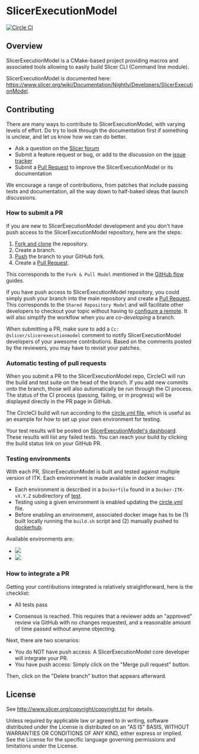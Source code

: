 SlicerExecutionModel
====================

[![Circle CI](https://circleci.com/gh/Slicer/SlicerExecutionModel.svg?style=svg)](https://circleci.com/gh/Slicer/SlicerExecutionModel)

Overview
--------

SlicerExecutionModel is a CMake-based project providing macros and associated tools
allowing to easily build Slicer CLI (Command line module).

SlicerExecutionModel is documented here: https://www.slicer.org/wiki/Documentation/Nightly/Developers/SlicerExecutionModel.

Contributing
------------

There are many ways to contribute to SlicerExecutionModel, with varying levels of effort. Do try to
look through the documentation first if something is unclear, and let us know how we can
do better.

- Ask a question on the [Slicer forum][forum]
- Submit a feature request or bug, or add to the discussion on the [issue tracker][is]
- Submit a [Pull Request][pr] to improve the SlicerExecutionModel or its documentation

We encourage a range of contributions, from patches that include passing tests and
documentation, all the way down to half-baked ideas that launch discussions.


### How to submit a PR

If you are new to SlicerExecutionModel development and you don't have push access to the
SlicerExecutionModel repository, here are the steps:

1. [Fork and clone](https://help.github.com/articles/fork-a-repo/) the repository.
2. Create a branch.
3. [Push](https://help.github.com/articles/pushing-to-a-remote/) the branch to your GitHub fork.
4. Create a [Pull Request][pr].

This corresponds to the ``Fork & Pull Model`` mentioned in the
[GitHub flow](https://guides.github.com/introduction/flow/index.html) guides.

If you have push access to SlicerExecutionModel repository, you could simply push your branch
into the main repository and create a [Pull Request][pr]. This
corresponds to the ``Shared Repository Model`` and will facilitate other developers to checkout your
topic without having to [configure a remote](https://help.github.com/articles/configuring-a-remote-for-a-fork/).
It will also simplify the workflow when you are *co-developing* a branch.

When submitting a PR, make sure to add a ``Cc: @slicer/slicerexecutionmodel`` comment to notify SlicerExecutionModel
developers of your awesome contributions. Based on the
comments posted by the reviewers, you may have to revisit your patches.


### Automatic testing of pull requests

When you submit a PR to the SlicerExecutionModel repo, CircleCI will run the build and test suite on the
head of the branch. If you add new commits onto the branch, those will also automatically
be run through the CI process. The status of the CI process (passing, failing, or in progress) will
be displayed directly in the PR page in GitHub.

The CircleCI build will run according to the [circle.yml file](circle.yml),
which is useful as an example for how to set up your own environment for testing.

Your test results will be posted on [SlicerExecutionModel's dashboard](http://slicer.cdash.org/index.php?project=SlicerExecutionModel).
These results will list any failed tests. You can reach your
build by clicking the build status link on your GitHub PR.


### Testing environments

With each PR, SlicerExecutionModel is built and tested against multiple version of ITK. Each
environment is made available in docker images:

* Each environment is described in a ``Dockerfile`` found in a ``Docker-ITK-vX.Y.Z`` subdirectory of [test](./test).
* Testing using a given environment is enabled updating the [circle.yml](circle.yml) file.
* Before enabling an environment, associated docker image has to be (1) built locally running the `build.sh` script
  and (2) manually pushed to [dockerhub](https://hub.docker.com/r/slicer/slicerexecutionmodel/tags/).

Available environments are:

* [![](https://images.microbadger.com/badges/version/slicer/slicerexecutionmodel:itk-v4.8.0_use_system_libraries-off.svg)](https://microbadger.com/images/slicer/slicerexecutionmodel:itk-v4.8.0_use_system_libraries-off)
* [![](https://images.microbadger.com/badges/version/slicer/slicerexecutionmodel:itk-v4.10.1_use_system_libraries-off.svg)](https://microbadger.com/images/slicer/slicerexecutionmodel:itk-v4.10.1_use_system_libraries-off "Get your own version badge on microbadger.com")


### How to integrate a PR

Getting your contributions integrated is relatively straightforward, here is the checklist:

- All tests pass

- Consensus is reached. This requires that a reviewer adds an "approved" review via GitHub with no
  changes requested, and a reasonable amount of time passed without anyone objecting.

Next, there are two scenarios:

- You do NOT have push access: A SlicerExecutionModel core developer will integrate your PR.
- You have push access: Simply click on the "Merge pull request" button.

Then, click on the "Delete branch" button that appears afterward.

License
-------

See http://www.slicer.org/copyright/copyright.txt for details.

Unless required by applicable law or agreed to in writing, software
distributed under the License is distributed on an "AS IS" BASIS,
WITHOUT WARRANTIES OR CONDITIONS OF ANY KIND, either express or implied.
See the License for the specific language governing permissions and
limitations under the License.


[fk]: http://help.github.com/forking/
[is]: http://github.com/Slicer/SlicerExecutionModel/issues
[pr]: http://github.com/Slicer/SlicerExecutionModel/pulls
[forum]: https://discourse.slicer.org/

